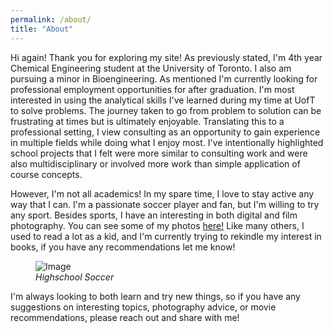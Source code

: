 ```yaml
---
permalink: /about/
title: "About"
---
```


Hi again! Thank you for exploring my site! As previously stated, I'm 4th year Chemical Engineering student at the University of Toronto. I also am pursuing a minor in Bioengineering. As mentioned I'm currently looking for professional employment opportunities for after graduation. I'm most interested in using the analytical skills I've learned during my time at UofT to solve problems. The journey taken to go from problem to solution can be frustrating at times but is ultimately enjoyable. Translating this to a professional setting, I view consulting as an opportunity to gain experience in multiple fields while doing what I enjoy most. I've intentionally highlighted school projects that I felt were more similar to consulting work and were also multidisciplinary or involved more work than simple application of course concepts. 

However, I'm not all academics! In my spare time, I love to stay active any way that I can. I'm a passionate soccer player and fan, but I'm willing to try any sport. Besides sports, I have an interesting in both digital and film photography. You can see some of my photos [here!](https://naveedfarahani.github.io/photo) Like many others, I used to read a lot as a kid, and I'm currently trying to rekindle my interest in books, if you have any recommendations let me know!
<figure>
  <img src="/assets/images/soccer.jpg" alt="Image" />
  <figcaption><em>Highschool Soccer</em></figcaption>
</figure>
I'm always looking to both learn and try new things, so if you have any suggestions on interesting topics, photography advice, or movie recommendations, please reach out and share with me!
